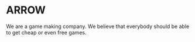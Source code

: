 ARROW
=====

We are a game making company.
 We believe that everybody should be able to get cheap or even free games.
